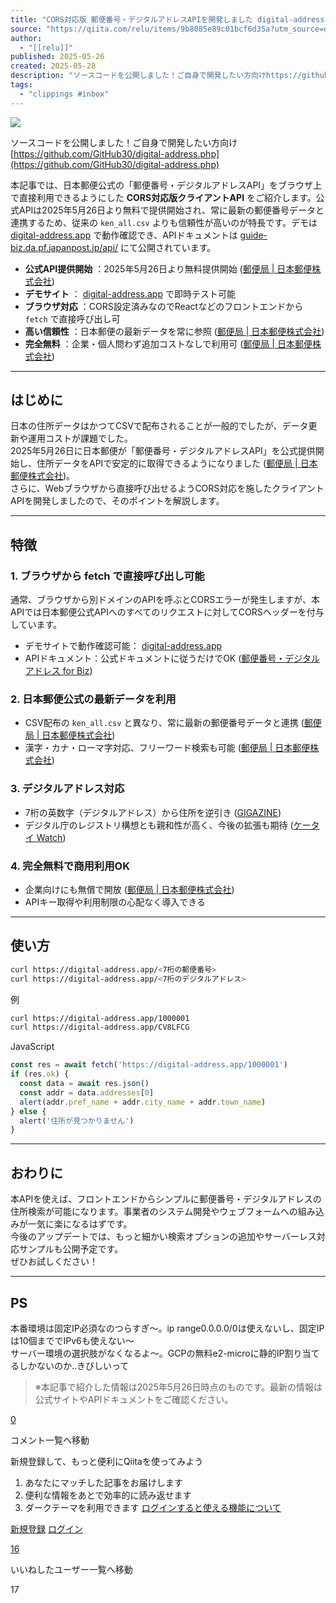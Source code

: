 ```yaml
---
title: "CORS対応版 郵便番号・デジタルアドレスAPIを開発しました digital-address.app ゆうID不要"
source: "https://qiita.com/relu/items/9b8085e89c01bcf6d35a?utm_source=dlvr.it&utm_medium=twitter"
author:
  - "[[relu]]"
published: 2025-05-26
created: 2025-05-28
description: "ソースコードを公開しました！ご自身で開発したい方向けhttps://github.com/GitHub30/digital-address.php本記事では、日本郵便公式の「郵便番号・デジタル…"
tags:
  - "clippings #inbox"
---
```

![](https://relay-dsp.ad-m.asia/dmp/sync/bizmatrix?pid=c3ed207b574cf11376&d=x18o8hduaj&uid=)

ソースコードを公開しました！ご自身で開発したい方向け  
[https://github.com/GitHub30/digital-address.php](https://github.com/GitHub30/digital-address.php)

本記事では、日本郵便公式の「郵便番号・デジタルアドレスAPI」をブラウザ上で直接利用できるようにした **CORS対応版クライアントAPI** をご紹介します。公式APIは2025年5月26日より無料で提供開始され、常に最新の郵便番号データと連携するため、従来の `ken_all.csv` よりも信頼性が高いのが特長です。デモは [digital-address.app](https://digital-address.app/) で動作確認でき、APIドキュメントは [guide-biz.da.pf.japanpost.jp/api/](https://guide-biz.da.pf.japanpost.jp/api/) にて公開されています。

- **公式API提供開始** ：2025年5月26日より無料提供開始 ([郵便局 | 日本郵便株式会社](https://www.post.japanpost.jp/notification/pressrelease/2025/00_honsha/0526_02_01.pdf?utm_source=chatgpt.com "[PDF] 日本郵便公式「郵便番号・デジタルアドレス API」の提供を開始 ..."))
- **デモサイト** ： [digital-address.app](https://digital-address.app/) で即時テスト可能
- **ブラウザ対応** ：CORS設定済みなのでReactなどのフロントエンドから `fetch` で直接呼び出し可
- **高い信頼性** ：日本郵便の最新データを常に参照 ([郵便局 | 日本郵便株式会社](https://www.post.japanpost.jp/notification/pressrelease/2025/00_honsha/0526_02_01.pdf?utm_source=chatgpt.com "[PDF] 日本郵便公式「郵便番号・デジタルアドレス API」の提供を開始 ..."))
- **完全無料** ：企業・個人問わず追加コストなしで利用可 ([郵便局 | 日本郵便株式会社](https://www.post.japanpost.jp/notification/pressrelease/2025/00_honsha/0526_02.html?utm_source=chatgpt.com "日本郵便公式「郵便番号・デジタルアドレスAPI」の提供を開始 ..."))

---

## はじめに

日本の住所データはかつてCSVで配布されることが一般的でしたが、データ更新や運用コストが課題でした。  
2025年5月26日に日本郵便が「郵便番号・デジタルアドレスAPI」を公式提供開始し、住所データをAPIで安定的に取得できるようになりました ([郵便局 | 日本郵便株式会社](https://www.post.japanpost.jp/notification/pressrelease/2025/00_honsha/0526_02_01.pdf?utm_source=chatgpt.com "[PDF] 日本郵便公式「郵便番号・デジタルアドレス API」の提供を開始 ..."))。  
さらに、Webブラウザから直接呼び出せるようCORS対応を施したクライアントAPIを開発しましたので、そのポイントを解説します。

---

## 特徴

### 1\. ブラウザから fetch で直接呼び出し可能

通常、ブラウザから別ドメインのAPIを呼ぶとCORSエラーが発生しますが、本APIでは日本郵便公式APIへのすべてのリクエストに対してCORSヘッダーを付与しています。

- デモサイトで動作確認可能： [digital-address.app](https://digital-address.app/)
- APIドキュメント：公式ドキュメントに従うだけでOK ([郵便番号・デジタルアドレス for Biz](https://guide-biz.da.pf.japanpost.jp/api/?utm_source=chatgpt.com "郵便番号・デジタルアドレスAPI"))

### 2\. 日本郵便公式の最新データを利用

- CSV配布の `ken_all.csv` と異なり、常に最新の郵便番号データと連携 ([郵便局 | 日本郵便株式会社](https://www.post.japanpost.jp/notification/pressrelease/2025/00_honsha/0526_02_01.pdf?utm_source=chatgpt.com "[PDF] 日本郵便公式「郵便番号・デジタルアドレス API」の提供を開始 ..."))
- 漢字・カナ・ローマ字対応、フリーワード検索も可能 ([郵便局 | 日本郵便株式会社](https://www.post.japanpost.jp/notification/pressrelease/2025/00_honsha/0526_02_01.pdf?utm_source=chatgpt.com "[PDF] 日本郵便公式「郵便番号・デジタルアドレス API」の提供を開始 ..."))

### 3\. デジタルアドレス対応

- 7桁の英数字（デジタルアドレス）から住所を逆引き ([GIGAZINE](https://gigazine.net/news/20250526-japanpost-digital-address/?utm_source=chatgpt.com "日本郵便が住所を英数字7桁で表して送り状作成を簡略 ... - GIGAZINE"))
- デジタル庁のレジストリ構想とも親和性が高く、今後の拡張も期待 ([ケータイ Watch](https://k-tai.watch.impress.co.jp/docs/news/2017171.html?utm_source=chatgpt.com "英数字7桁で伝えられる「デジタルアドレス」の提供を開始 公式API ..."))

### 4\. 完全無料で商用利用OK

- 企業向けにも無償で開放 ([郵便局 | 日本郵便株式会社](https://www.post.japanpost.jp/notification/pressrelease/2025/00_honsha/0526_02.html?utm_source=chatgpt.com "日本郵便公式「郵便番号・デジタルアドレスAPI」の提供を開始 ..."))
- APIキー取得や利用制限の心配なく導入できる

---

## 使い方

```bash
curl https://digital-address.app/<7桁の郵便番号>
curl https://digital-address.app/<7桁のデジタルアドレス>
```

例

```bash
curl https://digital-address.app/1000001
curl https://digital-address.app/CV8LFCG
```

JavaScript

```js
const res = await fetch('https://digital-address.app/1000001')
if (res.ok) {
  const data = await res.json()
  const addr = data.addresses[0]
  alert(addr.pref_name + addr.city_name + addr.town_name)
} else {
  alert('住所が見つかりません')
}
```

---

## おわりに

本APIを使えば、フロントエンドからシンプルに郵便番号・デジタルアドレスの住所検索が可能になります。事業者のシステム開発やウェブフォームへの組み込みが一気に楽になるはずです。  
今後のアップデートでは、もっと細かい検索オプションの追加やサーバーレス対応サンプルも公開予定です。  
ぜひお試しください！

---

## PS

本番環境は固定IP必須なのつらすぎ～。ip range0.0.0.0/0は使えないし、固定IPは10個まででIPv6も使えない～  
サーバー環境の選択肢がなくなるよ～。GCPの無料e2-microに静的IP割り当てるしかないのか..きびしいって

> ※本記事で紹介した情報は2025年5月26日時点のものです。最新の情報は公式サイトやAPIドキュメントをご確認ください。

[0](https://qiita.com/relu/items/?utm_source=dlvr.it&utm_medium=twitter#comments)

コメント一覧へ移動

新規登録して、もっと便利にQiitaを使ってみよう

1. あなたにマッチした記事をお届けします
2. 便利な情報をあとで効率的に読み返せます
3. ダークテーマを利用できます
[ログインすると使える機能について](https://help.qiita.com/ja/articles/qiita-login-user)

[新規登録](https://qiita.com/signup?callback_action=login_or_signup&redirect_to=%2Frelu%2Fitems%2F9b8085e89c01bcf6d35a%3Futm_source%3Ddlvr.it%26utm_medium%3Dtwitter&realm=qiita) [ログイン](https://qiita.com/login?callback_action=login_or_signup&redirect_to=%2Frelu%2Fitems%2F9b8085e89c01bcf6d35a%3Futm_source%3Ddlvr.it%26utm_medium%3Dtwitter&realm=qiita)

[16](https://qiita.com/relu/items/9b8085e89c01bcf6d35a/likers)

いいねしたユーザー一覧へ移動

17